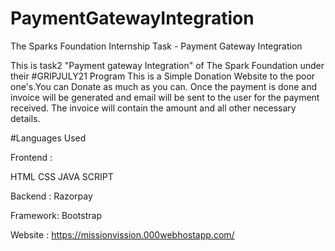 # PaymentGatewayIntegration
The Sparks Foundation Internship Task - Payment Gateway Integration 

This is task2 "Payment gateway Integration" of The Spark Foundation under their #GRIPJULY21 Program
This is a Simple Donation Website to the poor one's.You can Donate as much as you can.
Once the payment is done and invoice will be generated and email will be sent to the user for the payment received. The
invoice will contain the amount and all other necessary details.

#Languages Used

Frontend :

HTML
CSS
JAVA SCRIPT

Backend :
Razorpay

Framework:
Bootstrap

Website :
https://missionvission.000webhostapp.com/

